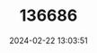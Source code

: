 ---
title: "136686"
category: "Bdeogale omnivora"
draft: false
date: 2024-02-22 13:03:51
languages:
  English: ["Sokoke Bushy-tailed Mongoose", "Sokoke Dog Mongoose"]
  French: ["Mangouste de Sokoke"]
  German: ["Sokoke-Buschschwanzmanguste", "Sokokeichneumon"]
---